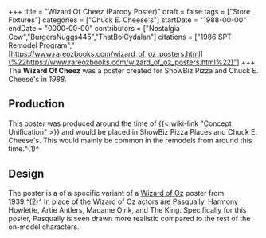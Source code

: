 +++
title = "Wizard Of Cheez (Parody Poster)"
draft = false
tags = ["Store Fixtures"]
categories = ["Chuck E. Cheese's"]
startDate = "1988-00-00"
endDate = "0000-00-00"
contributors = ["Nostalgia Cow","BurgersNuggs445","ThatBoiCydalan"]
citations = ["1986 SPT Remodel Program","[https://www.rareozbooks.com/wizard_of_oz_posters.html](%22https://www.rareozbooks.com/wizard_of_oz_posters.html%22)"]
+++
The **Wizard Of Cheez** was a poster created for ShowBiz Pizza and Chuck E. Cheese's in *1988*.

## Production

This poster was produced around the time of {{< wiki-link "Concept Unification" >}} and would be placed in ShowBiz Pizza Places and Chuck E. Cheese's. This would mainly be common in the remodels from around this time.^(1)^

## Design

The poster is a of a specific variant of a [Wizard of Oz](https://en.wikipedia.org/wiki/The_Wizard_of_Oz_(1939_film)) poster from 1939.^(2)^
In place of the Wizard of Oz actors are Pasqually, Harmony Howlette, Artie Antlers, Madame Oink, and The King.
Specifically for this poster, Pasqually is seen drawn more realistic compared to the rest of the on-model characters.
